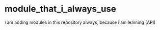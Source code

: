 # module_that_i_always_use
I am adding modules in this repository always, because i am learning (API)
